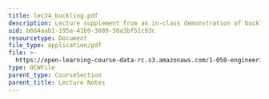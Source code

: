 ```yaml
---
title: lec34_buckling.pdf
description: Lecture supplement from an in-class demonstration of buckling.
uid: b664aab1-195a-41b9-3689-50a3bf51c93c
resourcetype: Document
file_type: application/pdf
file: >-
  https://open-learning-course-data-rc.s3.amazonaws.com/1-050-engineering-mechanics-i-fall-2007/b664aab1195a41b9368950a3bf51c93c_lec34_buckling.pdf
type: OCWFile
parent_type: CourseSection
parent_title: Lecture Notes
---
```

